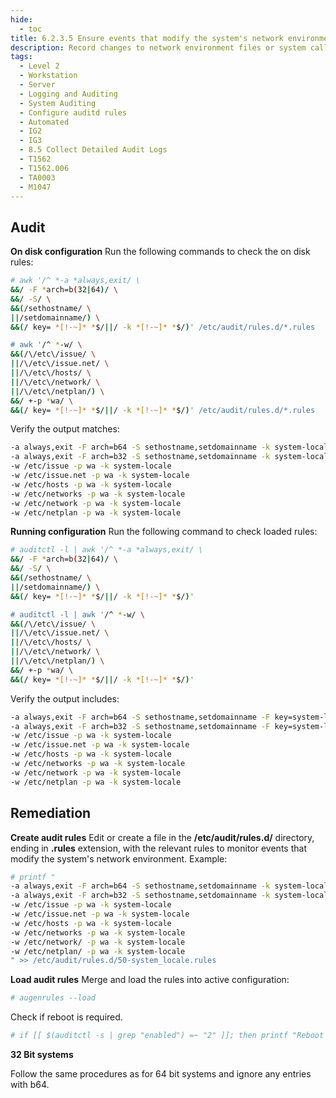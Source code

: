 ```yaml
---
hide:
  - toc
title: 6.2.3.5 Ensure events that modify the system's network environment are collected
description: Record changes to network environment files or system calls.
tags:
  - Level 2
  - Workstation
  - Server
  - Logging and Auditing
  - System Auditing
  - Configure auditd rules
  - Automated
  - IG2
  - IG3
  - 8.5 Collect Detailed Audit Logs
  - T1562
  - T1562.006
  - TA0003
  - M1047
---
```


## Audit
**On disk configuration**
Run the following commands to check the on disk rules:
```bash
# awk '/^ *-a *always,exit/ \
&&/ -F *arch=b(32|64)/ \
&&/ -S/ \
&&(/sethostname/ \
||/setdomainname/) \
&&(/ key= *[!-~]* *$/||/ -k *[!-~]* *$/)' /etc/audit/rules.d/*.rules

# awk '/^ *-w/ \
&&(/\/etc\/issue/ \
||/\/etc\/issue.net/ \
||/\/etc\/hosts/ \
||/\/etc\/network/ \
||/\/etc\/netplan/) \
&&/ +-p *wa/ \
&&(/ key= *[!-~]* *$/||/ -k *[!-~]* *$/)' /etc/audit/rules.d/*.rules
```

Verify the output matches:
```bash
-a always,exit -F arch=b64 -S sethostname,setdomainname -k system-locale
-a always,exit -F arch=b32 -S sethostname,setdomainname -k system-locale
-w /etc/issue -p wa -k system-locale
-w /etc/issue.net -p wa -k system-locale
-w /etc/hosts -p wa -k system-locale
-w /etc/networks -p wa -k system-locale
-w /etc/network -p wa -k system-locale
-w /etc/netplan -p wa -k system-locale
```

**Running configuration**
Run the following command to check loaded rules:
```bash
# auditctl -l | awk '/^ *-a *always,exit/ \
&&/ -F *arch=b(32|64)/ \
&&/ -S/ \
&&(/sethostname/ \
||/setdomainname/) \
&&(/ key= *[!-~]* *$/||/ -k *[!-~]* *$/)'

# auditctl -l | awk '/^ *-w/ \
&&(/\/etc\/issue/ \
||/\/etc\/issue.net/ \
||/\/etc\/hosts/ \
||/\/etc\/network/ \
||/\/etc\/netplan/) \
&&/ +-p *wa/ \
&&(/ key= *[!-~]* *$/||/ -k *[!-~]* *$/)'
```

Verify the output includes:
```bash
-a always,exit -F arch=b64 -S sethostname,setdomainname -F key=system-locale
-a always,exit -F arch=b32 -S sethostname,setdomainname -F key=system-locale
-w /etc/issue -p wa -k system-locale
-w /etc/issue.net -p wa -k system-locale
-w /etc/hosts -p wa -k system-locale
-w /etc/networks -p wa -k system-locale
-w /etc/network -p wa -k system-locale
-w /etc/netplan -p wa -k system-locale
```

## Remediation
**Create audit rules**
Edit or create a file in the **/etc/audit/rules.d/** directory, ending in **.rules** extension, with the relevant rules to monitor events that modify the system's network environment.
Example:
```bash
# printf "
-a always,exit -F arch=b64 -S sethostname,setdomainname -k system-locale
-a always,exit -F arch=b32 -S sethostname,setdomainname -k system-locale
-w /etc/issue -p wa -k system-locale
-w /etc/issue.net -p wa -k system-locale
-w /etc/hosts -p wa -k system-locale
-w /etc/networks -p wa -k system-locale
-w /etc/network/ -p wa -k system-locale
-w /etc/netplan/ -p wa -k system-locale
" >> /etc/audit/rules.d/50-system_locale.rules
```

**Load audit rules**
Merge and load the rules into active configuration:
```bash
# augenrules --load
```

Check if reboot is required.
```bash
# if [[ $(auditctl -s | grep "enabled") =~ "2" ]]; then printf "Reboot required to load rules\n"; fi
```

**32 Bit systems**

Follow the same procedures as for 64 bit systems and ignore any entries with b64.
